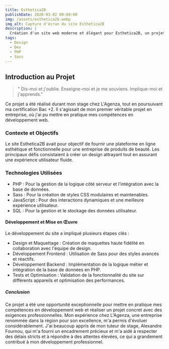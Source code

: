 ```yaml
---
title: Esthetica2B
publishDate: 2020-03-02 00:00:00
img: /assets/esthetica2b.webp
img_alt: Capture d'écran du site Esthetica2B
description: |
  Création d'un site web moderne et élégant pour Esthetica2B, un projet réalisé durant mon stage chez L'Agenza, mettant en avant des compétences en PHP et Sass.
tags:
  - Design
  - Dev
  - PHP
  - Sass
---
```


## Introduction au Projet

> " Dis-moi et j'oublie. Enseigne-moi et je me souviens. Implique-moi et j'apprends."

Ce projet a été réalisé durant mon stage chez L'Agenza, tout en poursuivant ma certification Bac +2. Il s'agissait de mon premier véritable projet en entreprise, où j'ai pu mettre en pratique mes compétences en développement web.

### Contexte et Objectifs

Le site Esthetica2B avait pour objectif de fournir une plateforme en ligne esthétique et fonctionnelle pour une entreprise de produits de beauté. Les principaux défis consistaient à créer un design attrayant tout en assurant une expérience utilisateur fluide.

### Technologies Utilisées

- PHP : Pour la gestion de la logique côté serveur et l'intégration avec la base de données.
- Sass : Pour la création de styles CSS modulaires et maintenables.
- JavaScript : Pour des interactions dynamiques et une meilleure expérience utilisateur.
- SQL : Pour la gestion et le stockage des données utilisateur.

#### Développement et Mise en Œuvre

Le développement du site a impliqué plusieurs étapes clés :

- Design et Maquettage : Création de maquettes haute fidélité en collaboration avec l'équipe de design.
- Développement Frontend : Utilisation de Sass pour des styles avancés et réactifs.
- Développement Backend : Implémentation de la logique métier et intégration de la base de données en PHP.
- Tests et Optimisation : Validation de la fonctionnalité du site sur différents appareils et optimisation des performances.

##### Conclusion

Ce projet a été une opportunité exceptionnelle pour mettre en pratique mes compétences en développement web et réaliser un projet concret avec des exigences professionnelles. Mon expérience chez L'Agenza, une entreprise renommée dans la région pour son excellence, m'a permis d'évoluer considérablement. J'ai beaucoup appris de mon tuteur de stage, Alexandre Fournou, qui m'a fourni un encadrement précieux et m'a aidé à respecter des délais stricts et à répondre à des attentes élevées, ce qui a grandement contribué à mon développement professionnel.
